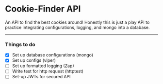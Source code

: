 # Cookie-Finder API

An API to find the best cookies around! Honestly this is just a play API to practice integrating configurations, logging, and mongo into a database.

---

### Things to do 

- [x] Set up database configurations (mongo)
- [x] Set up configs (viper)
- [ ] Set up formatted logging (Zap)
- [ ] Write test for http request (httptest)
- [ ] Set-up JWTs for secured API